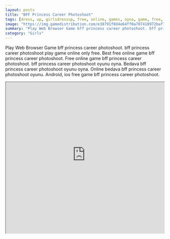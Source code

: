 ```yaml
---
layout: posts
title: "BFF Princess Career Photoshoot"
tags: [dress, up, girlsdressup, free, online, games, oyna, game, free, games, play, play, games]
image: "https://img.gamedistribution.com/e38791f0d4e64ff0a707418972baf721-512x384.jpeg"
summary: "Play Web Browser Game bff princess career photoshoot. bff princess career photoshoot play game online only free. Best free online game bff princess career photoshoot. Free online game bff princess career photoshoot. bff princess career photoshoot oyunu oyna. Bedava bff princess career photoshoot oyunu oyna. Online bedava bff princess career photoshoot oyunu. Android, ios free game bff princess career photoshoot."
category: "Girls"
---
```


Play Web Browser Game bff princess career photoshoot. bff princess career photoshoot play game online only free. Best free online game bff princess career photoshoot. Free online game bff princess career photoshoot. bff princess career photoshoot oyunu oyna. Bedava bff princess career photoshoot oyunu oyna. Online bedava bff princess career photoshoot oyunu. Android, ios free game bff princess career photoshoot.

<iframe width="100%" height="480px;" src="https://html5.gamedistribution.com/e38791f0d4e64ff0a707418972baf721/"></iframe>